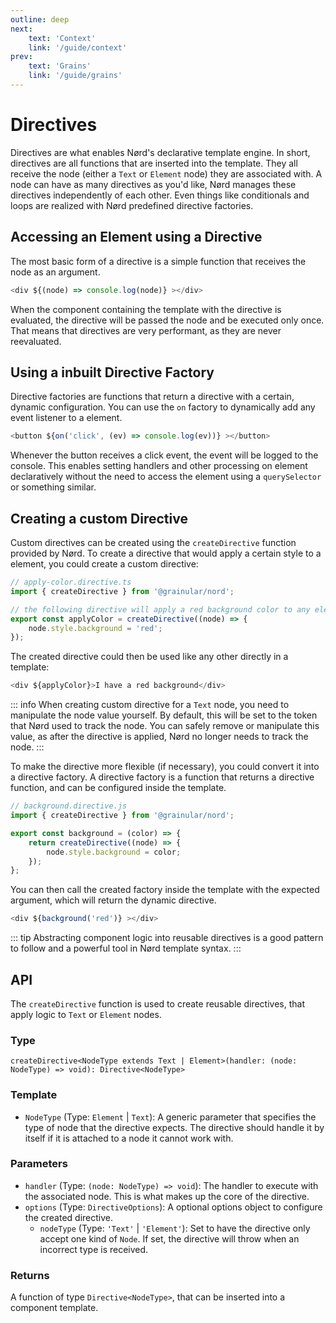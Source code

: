 ```yaml
---
outline: deep
next:
    text: 'Context'
    link: '/guide/context'
prev:
    text: 'Grains'
    link: '/guide/grains'
---
```


<!-- @format -->

# Directives

Directives are what enables Nørd's declarative template engine. In short, directives are all functions that are inserted into the template. They all receive the node (either a `Text` or `Element` node) they are associated with. A node can have as many directives as you'd like, Nørd manages these directives independently of each other. Even things like conditionals and loops are realized with Nørd predefined directive factories.

## Accessing an Element using a Directive

The most basic form of a directive is a simple function that receives the node as an argument.

```js
<div ${(node) => console.log(node)} ></div>
```

When the component containing the template with the directive is evaluated, the directive will be passed the node and be executed only once. That means that directives are very performant, as they are never reevaluated.

## Using a inbuilt Directive Factory

Directive factories are functions that return a directive with a certain, dynamic configuration. You can use the `on` factory to dynamically add any event listener to a element.

```js
<button ${on('click', (ev) => console.log(ev))} ></button>
```

Whenever the button receives a click event, the event will be logged to the console. This enables setting handlers and other processing on element declaratively without the need to access the element using a `querySelector` or something similar.

## Creating a custom Directive

Custom directives can be created using the `createDirective` function provided by Nørd. To create a directive that would apply a certain style to a element, you could create a custom directive:

```js
// apply-color.directive.ts
import { createDirective } from '@grainular/nord';

// the following directive will apply a red background color to any element.
export const applyColor = createDirective((node) => {
    node.style.background = 'red';
});
```

The created directive could then be used like any other directly in a template:

```js
<div ${applyColor}>I have a red background</div>
```

::: info
When creating custom directive for a `Text` node, you need to manipulate the node value yourself. By default, this will be set to the token that Nørd used to track the node. You can safely remove or manipulate this value, as after the directive is applied, Nørd no longer needs to track the node.
:::

To make the directive more flexible (if necessary), you could convert it into a directive factory. A directive factory is a function that returns a directive function, and can be configured inside the template.

```js
// background.directive.js
import { createDirective } from '@grainular/nord';

export const background = (color) => {
    return createDirective((node) => {
        node.style.background = color;
    });
};
```

You can then call the created factory inside the template with the expected argument, which will return the dynamic directive.

```js
<div ${background('red')} ></div>
```

::: tip
Abstracting component logic into reusable directives is a good pattern to follow and a powerful tool in Nørd template syntax.
:::

## API

The `createDirective` function is used to create reusable directives, that apply logic to `Text` or `Element` nodes.

### Type

`createDirective<NodeType extends Text | Element>(handler: (node: NodeType) => void): Directive<NodeType>`

### Template

-   `NodeType` (Type: `Element` | `Text`): A generic parameter that specifies the type of node that the directive expects. The directive should handle it by itself if it is attached to a node it cannot work with.

### Parameters

-   `handler` (Type: `(node: NodeType) => void`): The handler to execute with the associated node. This is what makes up the core of the directive.
-   `options` (Type: `DirectiveOptions`): A optional options object to configure the created directive.
    -   `nodeType` (Type: `'Text'` | `'Element'`): Set to have the directive only accept one kind of `Node`. If set, the directive will throw when an incorrect type is received.

### Returns

A function of type `Directive<NodeType>`, that can be inserted into a component template.
